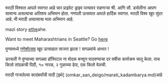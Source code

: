 मराठी विश्वात आपले स्वागत आहे 
चार प्राइवेट ड्राइव पत्त्यावर राहणार्‍या श्री. आणि सौ. डर्सलीना आपण सामान्य असल्याचा अतिशय अभिमान होता.
गणपती उत्सवात आपले हार्दिक स्वागत.
मराठी विश्व खुप सुंदर आहे.
मी मराठी असल्याचा मला अभिमान आहे.

mazi story [ethe](mi_marathi/mi_marathi.md)ahe.

Want to meet Maharashtrians in Seattle? Go [here](seattle/seattle.md)

पुण्यामध्ये [गणेशोत्सव](ganesh/ganeshotsav.md) खूप उत्साहात साजरा झाला ! सगळ्यांचे आभार ! 

डरसली ने पुण्याच्या सगळ्या हॉस्पिटल ना मोदक बनवून पाठवण्याचा दर वर्षीचा कार्यक्रम चालू केला. 
पाच किलो तांदळाची पिठी, १० नारळ, २ गुळाच्या ढेपा, एक किलो वेलची. 

मराठी गाजलेल्या कादंबर्यांची यादी [इथे] (omkar_san_deigo/marati_kadambarya.md)आहे  

